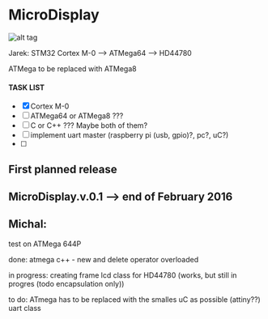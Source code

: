 # MicroDisplay

![alt tag](http://i.imgur.com/3peAQUF.png)

Jarek:
STM32 Cortex M-0 --> ATMega64 --> HD44780

ATMega to be replaced with ATMega8




#### TASK LIST
- [x] Cortex M-0
- [ ] ATMega64 or ATMega8 ???  
- [ ] C or C++ ??? Maybe both of them?
- [ ] implement uart master (raspberry pi (usb, gpio)?, pc?, uC?)
- [ ]

## First planned release
MicroDisplay.v.0.1 --> end of February 2016
-


## Michal:
test on ATMega 644P

done:
atmega c++ - new and delete operator overloaded

in progress:
creating frame
lcd class for HD44780 (works, but still in progres (todo encapsulation only))

to do:
ATmega has to be replaced with the smalles uC as possible (attiny??)
uart class
